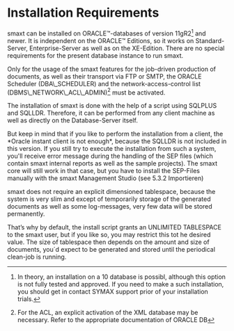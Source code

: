 # Installation Requirements

smaxt can be installed on ORACLE™-databases of version 11gR2[^1] and newer. It is independent on the ORACLE™ Editions, so it works on Standard-Server, Enterprise-Server as well as on the XE-Edition. There are no special requirements for the present database instance to run smaxt.

Only for the usage of the smaxt features for the job-driven production of documents, as well as their transport via FTP or SMTP, the ORACLE Scheduler  \(DBA\\_SCHEDULER\) and the network-access-control list \(DBMS\\_NETWORK\\_ACL\\_ADMIN\)[^2] must be activated.

The installation of smaxt is done with the help of a script using SQLPLUS and SQLLDR. Therefore, it can be performed from any client machine as well as directly on the Database-Server itself.

But keep in mind that if you like to perform the installation from a client, the \*Oracle instant client is not enough\*, because the SQLLDR is not included in this version. If you still try to execute the installation from such a system, you'll receive error message during the handling of the SEP files \(which contain smaxt internal reports as well as the sample projects\). The smaxt core will still work in that case, but you have to install the SEP-Files manually with the smaxt Management Studio \(see 5.3.2 Importieren\)

smaxt does not require an explicit dimensioned tablespace, because the system is very slim and except of temporarily storage of the generated documents as well as some log-messages, very few data will be stored permanently.

That’s why by default, the install script grants an UNLIMITED TABLESPACE to the smaxt user, but if you like so, you may restrict this tot he desired value. The size of tablespace then depends on the amount and size of documents, you´d expect to be generated and stored until the periodical clean-job is running.  


[^1]: In theory, an installation on a 10 database is possibl, although this option is not fully tested and approved. If you need to make a such installation, you should get in contact SYMAX support prior of your installation trials.

[^2]: For the ACL, an explicit activation of the XML database may be necessary. Refer to the appropriate documentation of ORACLE DB

